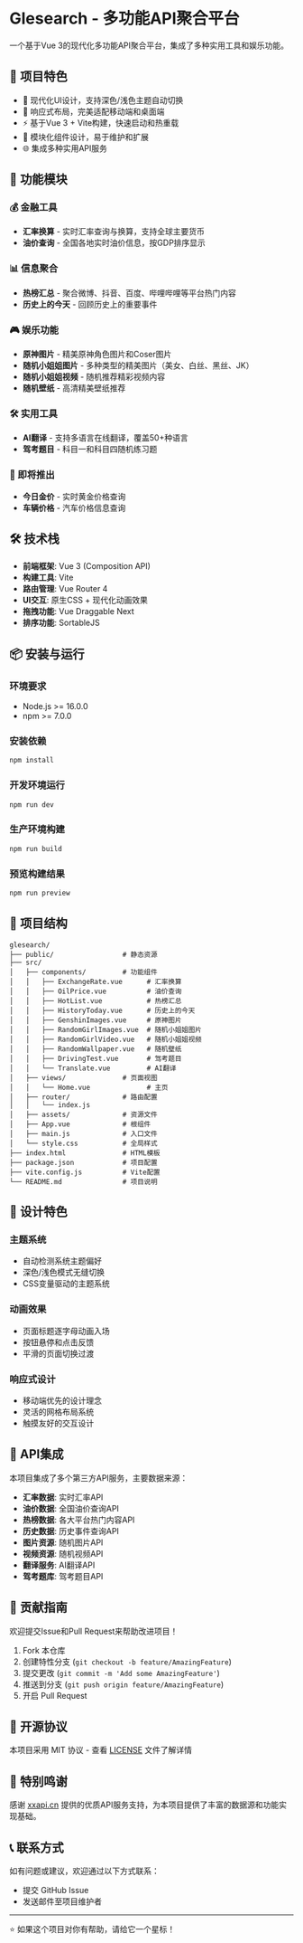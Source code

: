 # Glesearch - 多功能API聚合平台

一个基于Vue 3的现代化多功能API聚合平台，集成了多种实用工具和娱乐功能。

## 🌟 项目特色

- 🎨 现代化UI设计，支持深色/浅色主题自动切换
- 📱 响应式布局，完美适配移动端和桌面端
- ⚡ 基于Vue 3 + Vite构建，快速启动和热重载
- 🔧 模块化组件设计，易于维护和扩展
- 🌐 集成多种实用API服务

## 🚀 功能模块

### 💰 金融工具
- **汇率换算** - 实时汇率查询与换算，支持全球主要货币
- **油价查询** - 全国各地实时油价信息，按GDP排序显示

### 📊 信息聚合
- **热榜汇总** - 聚合微博、抖音、百度、哔哩哔哩等平台热门内容
- **历史上的今天** - 回顾历史上的重要事件

### 🎮 娱乐功能
- **原神图片** - 精美原神角色图片和Coser图片
- **随机小姐姐图片** - 多种类型的精美图片（美女、白丝、黑丝、JK）
- **随机小姐姐视频** - 随机推荐精彩视频内容
- **随机壁纸** - 高清精美壁纸推荐

### 🛠️ 实用工具
- **AI翻译** - 支持多语言在线翻译，覆盖50+种语言
- **驾考题目** - 科目一和科目四随机练习题

### 🔮 即将推出
- **今日金价** - 实时黄金价格查询
- **车辆价格** - 汽车价格信息查询

## 🛠️ 技术栈

- **前端框架**: Vue 3 (Composition API)
- **构建工具**: Vite
- **路由管理**: Vue Router 4
- **UI交互**: 原生CSS + 现代化动画效果
- **拖拽功能**: Vue Draggable Next
- **排序功能**: SortableJS

## 📦 安装与运行

### 环境要求
- Node.js >= 16.0.0
- npm >= 7.0.0

### 安装依赖
```bash
npm install
```

### 开发环境运行
```bash
npm run dev
```

### 生产环境构建
```bash
npm run build
```

### 预览构建结果
```bash
npm run preview
```

## 📁 项目结构

```
glesearch/
├── public/                 # 静态资源
├── src/
│   ├── components/         # 功能组件
│   │   ├── ExchangeRate.vue      # 汇率换算
│   │   ├── OilPrice.vue          # 油价查询
│   │   ├── HotList.vue           # 热榜汇总
│   │   ├── HistoryToday.vue      # 历史上的今天
│   │   ├── GenshinImages.vue     # 原神图片
│   │   ├── RandomGirlImages.vue  # 随机小姐姐图片
│   │   ├── RandomGirlVideo.vue   # 随机小姐姐视频
│   │   ├── RandomWallpaper.vue   # 随机壁纸
│   │   ├── DrivingTest.vue       # 驾考题目
│   │   └── Translate.vue         # AI翻译
│   ├── views/              # 页面视图
│   │   └── Home.vue              # 主页
│   ├── router/             # 路由配置
│   │   └── index.js
│   ├── assets/             # 资源文件
│   ├── App.vue             # 根组件
│   ├── main.js             # 入口文件
│   └── style.css           # 全局样式
├── index.html              # HTML模板
├── package.json            # 项目配置
├── vite.config.js          # Vite配置
└── README.md               # 项目说明
```

## 🎨 设计特色

### 主题系统
- 自动检测系统主题偏好
- 深色/浅色模式无缝切换
- CSS变量驱动的主题系统

### 动画效果
- 页面标题逐字母动画入场
- 按钮悬停和点击反馈
- 平滑的页面切换过渡

### 响应式设计
- 移动端优先的设计理念
- 灵活的网格布局系统
- 触摸友好的交互设计

## 🔌 API集成

本项目集成了多个第三方API服务，主要数据来源：

- **汇率数据**: 实时汇率API
- **油价数据**: 全国油价查询API
- **热榜数据**: 各大平台热门内容API
- **历史数据**: 历史事件查询API
- **图片资源**: 随机图片API
- **视频资源**: 随机视频API
- **翻译服务**: AI翻译API
- **驾考题库**: 驾考题目API

## 🤝 贡献指南

欢迎提交Issue和Pull Request来帮助改进项目！

1. Fork 本仓库
2. 创建特性分支 (`git checkout -b feature/AmazingFeature`)
3. 提交更改 (`git commit -m 'Add some AmazingFeature'`)
4. 推送到分支 (`git push origin feature/AmazingFeature`)
5. 开启 Pull Request

## 📄 开源协议

本项目采用 MIT 协议 - 查看 [LICENSE](LICENSE) 文件了解详情

## 🙏 特别鸣谢

感谢 [xxapi.cn](https://xxapi.cn/) 提供的优质API服务支持，为本项目提供了丰富的数据源和功能实现基础。

## 📞 联系方式

如有问题或建议，欢迎通过以下方式联系：

- 提交 GitHub Issue
- 发送邮件至项目维护者

---

⭐ 如果这个项目对你有帮助，请给它一个星标！
